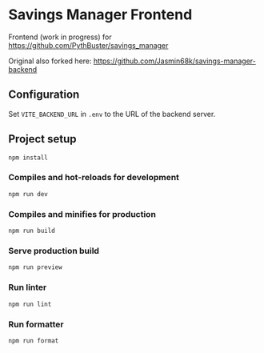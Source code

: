 # Savings Manager Frontend

Frontend (work in progress) for https://github.com/PythBuster/savings_manager

Original also forked here: https://github.com/Jasmin68k/savings-manager-backend

## Configuration

Set `VITE_BACKEND_URL` in `.env` to the URL of the backend server.

## Project setup

```
npm install
```

### Compiles and hot-reloads for development

```
npm run dev
```

### Compiles and minifies for production

```
npm run build
```

### Serve production build

```
npm run preview
```

### Run linter

```
npm run lint
```

### Run formatter

```
npm run format
```
